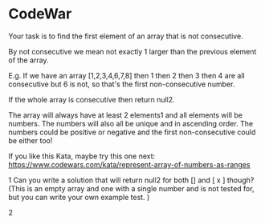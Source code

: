 # CodeWar

Your task is to find the first element of an array that is not consecutive.

By not consecutive we mean not exactly 1 larger than the previous element of the array.

E.g. If we have an array [1,2,3,4,6,7,8] then 1 then 2 then 3 then 4 are all consecutive but 6 is not, so that's the first non-consecutive number.

If the whole array is consecutive then return null2.

The array will always have at least 2 elements1 and all elements will be numbers. The numbers will also all be unique and in ascending order. The numbers could be positive or negative and the first non-consecutive could be either too!

If you like this Kata, maybe try this one next: https://www.codewars.com/kata/represent-array-of-numbers-as-ranges

1 Can you write a solution that will return null2 for both [] and [ x ] though? (This is an empty array and one with a single number and is not tested for, but you can write your own example test. )

2